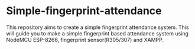 # Simple-fingerprint-attendance
This repository aims to create a simple fingerprint attendance system.
This will guide you to make a simple fingerprint based attendance system using NodeMCU ESP-8266, fingerprint sensor(R305/307) and XAMPP.
